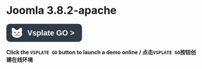 # Joomla 3.8.2-apache

<a href="https://www.vsplate.com/?docker-compose=https://github.com/vsplate/dcenvs/joomla/3.8.2-apache"><img alt="VSPLATE GO" src="https://raw.githubusercontent.com/vsplate/images/master/vsgo_btn.png" width="200px"></a>

**Click the `VSPLATE GO` button to launch a demo online / 点击`VSPLATE GO`按钮创建在线环境**
